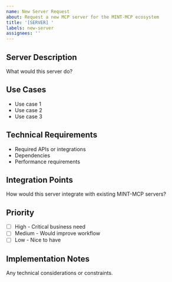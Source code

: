 ```yaml
---
name: New Server Request
about: Request a new MCP server for the MINT-MCP ecosystem
title: '[SERVER] '
labels: new-server
assignees: ''
---
```


## Server Description
What would this server do?

## Use Cases
- Use case 1
- Use case 2
- Use case 3

## Technical Requirements
- Required APIs or integrations
- Dependencies
- Performance requirements

## Integration Points
How would this server integrate with existing MINT-MCP servers?

## Priority
- [ ] High - Critical business need
- [ ] Medium - Would improve workflow
- [ ] Low - Nice to have

## Implementation Notes
Any technical considerations or constraints.